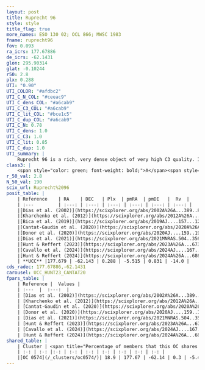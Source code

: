 ```yaml
---
layout: post
title: Ruprecht 96
style: style
title_flag: true
more_names: ESO 130 02; OCL 866; MWSC 1983
fname: ruprecht96
fov: 0.093
ra_icrs: 177.67886
de_icrs: -62.1431
glon: 295.90314
glat: -0.10244
r50: 2.8
plx: 0.288
UTI: "0.90"
UTI_COLOR: "#afdbc2"
UTI_C_N_COL: "#ceeac9"
UTI_C_dens_COL: "#a6cab9"
UTI_C_C3_COL: "#a6cab9"
UTI_C_lit_COL: "#bce1c5"
UTI_C_dup_COL: "#a6cab9"
UTI_C_N: 0.78
UTI_C_dens: 1.0
UTI_C_C3: 1.0
UTI_C_lit: 0.85
UTI_C_dup: 1.0
UTI_summary: |
    Ruprecht 96 is a rich, very dense object of very high C3 quality. It is well-studied in the literature. This object shares a small percentage of members with a later reported entry.
class3: |
    <span style="color: green; font-weight: bold;">A</span><span style="color: green; font-weight: bold;">A</span>
r_50_val: 2.8
N_50_val: 190
scix_url: Ruprecht%2096
posit_table: |
    | Reference    | RA    | DEC   | Plx  | pmRA  | pmDE   |  Rv  |
    | :---         | :---: | :---: | :---: | :---: | :---: | :---: |
    |[Dias et al. (2002)](https://scixplorer.org/abs/2002A%26A...389..871D) | 177.654 | -62.133 | -- | -4.42 | -0.54 | -- |
    |[Kharchenko et al. (2012)](https://scixplorer.org/abs/2012A%26A...543A.156K) | 177.697 | -62.15 | -- | -5.34 | -0.58 | -- |
    |[Bica et al. (2019)](https://scixplorer.org/abs/2019AJ....157...12B) | 177.673 | -62.14 | -- | -- | -- | -- |
    |[Cantat-Gaudin et al. (2020)](https://scixplorer.org/abs/2020A%26A...640A...1C) | 177.67 | -62.14 | 0.27 | -5.491 | 0.806 | -- |
    |[Donor et al. (2020)](https://scixplorer.org/abs/2020AJ....159..199D) | 177.697 | -62.15 | -- | -5.48 | 0.81 | -6.3 |
    |[Dias et al. (2021)](https://scixplorer.org/abs/2021MNRAS.504..356D) | 177.667 | -62.139 | 0.278 | -5.48 | 0.818 | -- |
    |[Hunt & Reffert (2023)](https://scixplorer.org/abs/2023A%26A...673A.114H) | 177.685 | -62.141 | 0.287 | -5.529 | 0.842 | -3.298 |
    |[Cavallo et al. (2024)](https://scixplorer.org/abs/2024AJ....167...12C) | 177.666 | -62.139 | 0.288 | -- | -- | -- |
    |[Hunt & Reffert (2024)](https://scixplorer.org/abs/2024A%26A...686A..42H) | 177.685 | -62.141 | 0.287 | -5.529 | 0.842 | -3.298 |
    | **UCC** |177.679 | -62.143 | 0.288 | -5.515 | 0.831 | -14.0 | 
cds_radec: 177.67886,-62.1431
carousel: UCC_HUNT23_CANTAT20
fpars_table: |
    | Reference |  Values |
    | :---  |  :---:  |
    | [Dias et al. (2002)](https://scixplorer.org/abs/2002A%26A...389..871D) | `E(B-V)=0.25, Dist=860.0, Age=9.0` |
    | [Kharchenko et al. (2012)](https://scixplorer.org/abs/2012A%26A...543A.156K) | `e_bv=0.042, distance=1251, log_age=9.06` |
    | [Cantat-Gaudin et al. (2020)](https://scixplorer.org/abs/2020A%26A...640A...1C) | `AVNN=1.39, DMNN=12.58, AgeNN=7.67` |
    | [Donor et al. (2020)](https://scixplorer.org/abs/2020AJ....159..199D) | `Fe/H=0.03` |
    | [Dias et al. (2021)](https://scixplorer.org/abs/2021MNRAS.504..356D) | `Av=1.647, Dist=2789, logage=7.866, [Fe/H]=0.037` |
    | [Hunt & Reffert (2023)](https://scixplorer.org/abs/2023A%26A...673A.114H) | `AV50=1.34, diffAV50=1.274, MOD50=12.415, logAge50=8.165` |
    | [Cavallo et al. (2024)](https://scixplorer.org/abs/2024AJ....167...12C) | `AV50=1.59, dMod50=12.14, logAge50=8.43, [Fe/H]50=-0.2` |
    | [Hunt & Reffert (2024)](https://scixplorer.org/abs/2024A%26A...686A..42H) | `MassJ=1173.98` |
shared_table: |
    | Cluster | <span title="Percentage of members that this OC shares with the ones listed">%</span>   | RA   | DEC   | Plx   | pmRA  | pmDE  | Rv | UTI |
    | :-: | :-: |:-: | :-: | :-: | :-: | :-: | :-: | :-: |
    |[OC 0574](/_clusters/oc0574/)| 18.9 | 177.67 | -62.14 | 0.3 | -5.49 | 0.85 | -- |0.0 |
---
```

